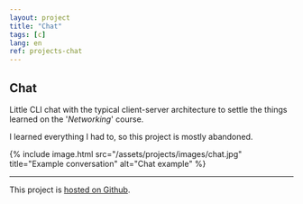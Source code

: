 ```yaml
---
layout: project
title: "Chat"
tags: [c]
lang: en
ref: projects-chat
---
```


## Chat

Little CLI chat with the typical client-server architecture to settle the things learned
on the '_Networking_' course.

I learned everything I had to, so this project is mostly abandoned.

{% include image.html
	src="/assets/projects/images/chat.jpg"
	title="Example conversation"
	alt="Chat example"
%}

---

This project is [hosted on Github](https://github.com/Foo-Manroot/Chat).
